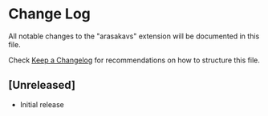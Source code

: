 # Change Log

All notable changes to the "arasakavs" extension will be documented in this file.

Check [Keep a Changelog](http://keepachangelog.com/) for recommendations on how to structure this file.

## [Unreleased]

- Initial release

